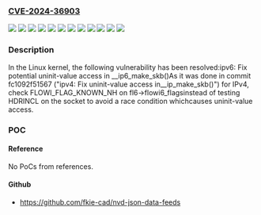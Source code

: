 ### [CVE-2024-36903](https://cve.mitre.org/cgi-bin/cvename.cgi?name=CVE-2024-36903)
![](https://img.shields.io/static/v1?label=Product&message=Linux&color=blue)
![](https://img.shields.io/static/v1?label=Version&message=&color=brightgreen)
![](https://img.shields.io/static/v1?label=Version&message=02ed5700f40445af02d1c97db25ffc2d04971d9f%20&color=brightgreen)
![](https://img.shields.io/static/v1?label=Version&message=0cf600ca1bdf1d52df977516ee6cee0cadb1f6b1%20&color=brightgreen)
![](https://img.shields.io/static/v1?label=Version&message=165370522cc48127da564a08584a7391e6341908%20&color=brightgreen)
![](https://img.shields.io/static/v1?label=Version&message=2c9cefc142c1dc2759e19a92d3b2b3715e985beb%20&color=brightgreen)
![](https://img.shields.io/static/v1?label=Version&message=6.3%20&color=brightgreen)
![](https://img.shields.io/static/v1?label=Version&message=605b056d63302ae84eb136e88d4df49124bd5e0d%20&color=brightgreen)
![](https://img.shields.io/static/v1?label=Version&message=d65ff2fe877c471aa6e79efa7bd8ff66e147c317%20&color=brightgreen)
![](https://img.shields.io/static/v1?label=Version&message=ea30388baebcce37fd594d425a65037ca35e59e8%20&color=brightgreen)
![](https://img.shields.io/static/v1?label=Version&message=f394f690a30a5ec0413c62777a058eaf3d6e10d5%20&color=brightgreen)
![](https://img.shields.io/static/v1?label=Vulnerability&message=n%2Fa&color=blue)

### Description

In the Linux kernel, the following vulnerability has been resolved:ipv6: Fix potential uninit-value access in __ip6_make_skb()As it was done in commit fc1092f51567 ("ipv4: Fix uninit-value access in__ip_make_skb()") for IPv4, check FLOWI_FLAG_KNOWN_NH on fl6->flowi6_flagsinstead of testing HDRINCL on the socket to avoid a race condition whichcauses uninit-value access.

### POC

#### Reference
No PoCs from references.

#### Github
- https://github.com/fkie-cad/nvd-json-data-feeds


